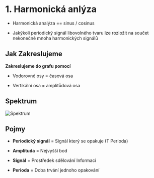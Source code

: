 # 1. Harmonická anlýza

* Harmonická analýza == sinus / cosinus

* Jakýkoli periodický signál libovolného tvaru lze rozložit na součet nekonečně mnoha harmonických signálů

## Jak Zakreslujeme

**Zakreslujeme do grafu pomocí**

* Vodorovné osy = časová osa

* Vertikální osa = amplitůdová osa<br>

## Spektrum

![Spektrum](https://imgur.com/gNWNDcR)

## Pojmy

* **Periodický signál** = Signál který se opakuje (T Perioda)

* **Amplituda** = Nejvyšší bod 

* **Signál** = Prostředek sdělování Informací

* **Perioda** = Doba trvání jednoho opakování